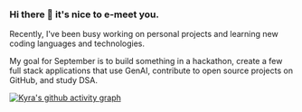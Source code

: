 ### Hi there 👋 it's nice to e-meet you.

Recently, I've been busy working on personal projects and learning new coding languages and technologies. 

My goal for September is to build something in a hackathon, create a few full stack applications that use GenAI, contribute to open source projects on GitHub, and study DSA. 


[![Kyra's github activity graph](https://github-readme-activity-graph.vercel.app/graph?username=kyracho&custom_title=Kyra's%2030%20Day%20Github%20Activity%20Graph&hide_border=true&theme=high-contrast)](https://github.com/ashutosh00710/github-readme-activity-graph)


<!--[![Top Langs](https://github-readme-stats.vercel.app/api/top-langs/?username=kyracho&layout=donut&border_color=ffffff&theme=transparent)](https://github.com/anuraghazra/github-readme-stats)-->


<!-- ![FLASK](https://img.shields.io/badge/Flask-000000?style=for-the-badge&logo=flask&logoColor=white) -->
<!-- ![MySQL](https://img.shields.io/badge/MySQL-00000F?style=for-the-badge&logo=mysql&logoColor=white) -->
<!-- ![typescript](https://img.shields.io/badge/TypeScript-007ACC?style=for-the-badge&logo=typescript&logoColor=white) -->
<!--![csharp](https://img.shields.io/badge/C%23-239120?style=for-the-badge&logo=c-sharp&logoColor=white)-->
<!--![swift](https://img.shields.io/badge/Swift-FA7343?style=for-the-badge&logo=swift&logoColor=white)-->
<!-- C++ https://img.shields.io/badge/C%2B%2B-00599C?style=for-the-badge&logo=c%2B%2B&logoColor=white -->
<!-- C# https://img.shields.io/badge/C%23-239120?style=for-the-badge&logo=c-sharp&logoColor=white -->
<!-- Java ttps://img.shields.io/badge/Java-ED8B00?style=for-the-badge&logo=openjdk&logoColor=white-->

<!--#### Technologies
![Heroku](https://img.shields.io/badge/Heroku-430098?style=for-the-badge&logo=heroku&logoColor=white)
![Tensorflow](https://img.shields.io/badge/TensorFlow-FF6F00?style=for-the-badge&logo=tensorflow&logoColor=white)
![Flask](https://img.shields.io/badge/%20%20-Flask-blue?style=for-the-badge&logo=flask)
![xcode](https://img.shields.io/badge/Xcode-007ACC?style=for-the-badge&logo=Xcode&logoColor=white)
<!-- ![Tableau](https://img.shields.io/badge/Tableau-E97627?style=for-the-badge&logo=Tableau&logoColor=white) -->
<!-- ![Apache Hadoop](https://img.shields.io/badge/Apache_Hadoop-222?&logo=apache-hadoop&logoColor=66CCFF)-->
<!-- ![Microsoft Excel](https://img.shields.io/badge/Microsoft_Excel-217346?style=for-the-badge&logo=microsoft-excel&logoColor=white) -->
<!--
#### Groups

![SLACK](https://img.shields.io/badge/Slack-4A154B?style=for-the-badge&logo=slack&logoColor=white)
![DISCORD](https://img.shields.io/badge/Discord-7289DA?style=for-the-badge&logo=discord&logoColor=white)
![ZOOM](https://img.shields.io/badge/Zoom-2D8CFF?style=for-the-badge&logo=zoom&logoColor=white)
![Stack Exchange](https://img.shields.io/badge/%20%20-Stack%20Exchange-blue?style=for-the-badge&logo=stackexchange)
![Reddit](https://img.shields.io/badge/Reddit-FF4500?style=for-the-badge&logo=reddit&logoColor=white)
![Google +](https://img.shields.io/badge/%20%20-Google%2B-red?style=for-the-badge&logo=google)
![Stack Overflow](https://img.shields.io/badge/%20%20-Stack%20Overflow-white?style=for-the-badge&logo=stackoverflow)
![Physics Forums](https://img.shields.io/badge/%20%20-Physics%20Forums-blue?style=for-the-badge)-->





<!---
kyracho/kyracho is a ✨ special ✨ repository because its `README.md` (this file) appears on your GitHub profile.
You can click the Preview link to take a look at your changes.
--->
